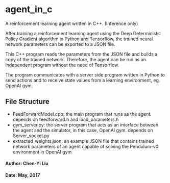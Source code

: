 # agent_in_c
A reinforcement learning agent written in C++. (Inference only)


After training a reinforcement learning agent using the Deep Deterministic Policy Gradient algorithm in Python and Tensorflow, the trained neural network parameters can be exported to a JSON file.

This C++ program reads the parameters from the JSON file and builds a copy of the trained network. Therefore, the agent can be run as an independent program without the need of Tensorflow.

The program communicates with a server side program written in Python to send actions and to receive state values from a learning environment, eg. OpenAI gym.

## File Structure
- FeedForwardModel.cpp: the main program that runs as the agent. depends on feedforward.h and load_parameters.h
- gym_server.py: the server program that acts as an interface between the agent and the simulator, in this case, OpenAI gym. depends on Server_socket.py
- extracted_weights.json: an example JSON file that contains trained network parameters of an agent capable of solving the Pendulum-v0 environment in OpenAI gym


#### Author: Chen-Yi Liu
#### Date: May, 2017
